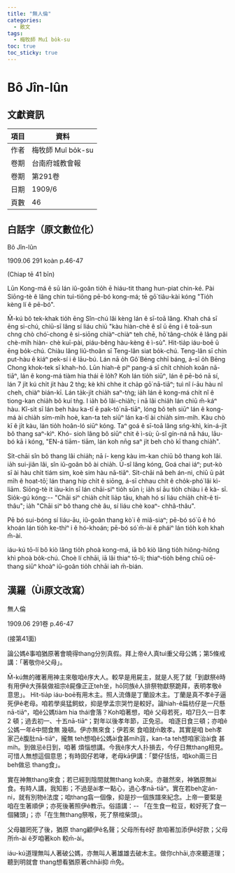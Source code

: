 ```yaml
---
title: "無人倫"
categories:
  - 散文
tags:
  - 梅牧師 Muî bo̍k-su
toc: true
toc_sticky: true
---
```


# Bô Jîn-lûn

## 文獻資訊

| 項目 | 資料 |
|---|---|
| 作者 | 梅牧師 Muî bo̍k-su |
| 卷期 | 台南府城教會報 |
| 卷期 | 第291卷 |
| 日期 | 1909/6 |
| 頁數 | 46 |

## 白話字（原文數位化）

Bô Jîn-lûn

1909.06 291 koàn p.46-47

(Chiap tē 41 bīn)

Lūn Kong-má ê sū lán iû-goân tio̍h ē hiáu-tit thang hun-piat chin-ké. Pài Siōng-tè ê lâng chin tuì-tiōng pē-bó kong-má; tē gō͘ tiâu-kài kóng "Tio̍h kèng lí ê pē-bó".

M̄-kú bô tek-khak tio̍h ēng Sîn-chú lâi kèng lán ê sī-toā lâng. Khah chá sī ēng si-chú, chiū-sī lâng sí liáu chiū "kàu hiàn-chè ê sî ū ēng i ê toā-sun chng chò chó͘-chong ê si-siōng chiàⁿ-chiàⁿ teh chē, hō͘ tâng-cho̍k ê lâng pâi chè-mi̍h hiàn- chè kuī-pài, piáu-bêng hàu-kèng ê ì-sù". Hit-tia̍p iáu-boē ū ēng bo̍k-chú. Chiàu lâng liû-thoân sī Teng-lân siat bo̍k-chú. Teng-lân sī chin put-hàu ê kiáⁿ pek-sí i ê lāu-bú. Lán nā o̍h Gô͘ Béng chhī báng, á-sī o̍h Bēng Chong khok-tek sī khah-hó. Lūn hiah-ê píⁿ pang-á sī chi̍t chhioh koân nā-tiāⁿ, lán ê kong-má tiàm hia thái ē lo̍h? Koh lán tio̍h siūⁿ, lán ê pē-bó nā sí, lán 7 ji̍t kú chi̍t ji̍t hàu 2 tǹg; kè khì chhe it cha̍p gō͘ nā-tiāⁿ; tuì nî í-āu hàu nî cheh, chiàⁿ bián-kī. Lán ta̍k-ji̍t chia̍h saⁿ-tǹg; ia̍h lán ê kong-má chi̍t nî ê tiong-kan chia̍h bô kuí tǹg. I ia̍h bô lâi-chia̍h; i nā lâi chia̍h lán chiū m̄-káⁿ hàu. Kî-si̍t sī lán beh hàu ka-tī ê pak-tó͘ nā-tiāⁿ, lóng bô teh siūⁿ lán ê kong-má ài chia̍h sím-mi̍h hoè, kan-ta teh siūⁿ lán ka-tī ài chia̍h sím-mi̍h. Kàu chò kī ê ji̍t kàu, lán tio̍h hoân-ló siūⁿ kóng. Taⁿ goá ê sī-toā lâng sńg-khì, kin-á-ji̍t bô thang saⁿ-kìⁿ. Khó- sioh lâng bô siūⁿ chit ê ì-sù; ū-sî gín-ná nā háu, lāu-bó kā i kóng, "EN-á tiām- tiām, lán koh nn̄g saⁿ ji̍t beh chò kī thang chia̍h".

Si̍t-chāi sîn bô thang lâi chia̍h; nā í- keng kàu im-kan chiū bô thang koh lâi. ia̍h sui-jiân lâi, sîn iû-goân bô ài chia̍h. Ū-sî lâng kóng, Goá chai iáⁿ; put-kò sī ài hàu chi̍t tiám sim, koè sim hàu nā-tiāⁿ. Si̍t-chāi nā beh án-ni, chiū ū pa̍t mi̍h ê hoat-tō͘; lán thang hip chi̍t ê siōng, á-sī chhau chi̍t ê cho̍k-phó͘ lâi kì- liām. Siōng-tè it iàu-kín sī lán chāi-siⁿ tio̍h sūn i; ia̍h sí āu tio̍h chiàu i ê kà- sī. Sio̍k-gú kóng:-- "Chāi siⁿ chia̍h chi̍t lia̍p tāu, khah hó sí liáu chia̍h chi̍t-ê ti-thâu"; ia̍h "Chāi siⁿ bô thang chè âu, sí liáu chè koaⁿ- chhâ-thâu".

Pē bó sui-bóng sí liáu-āu, iû-goân thang kò͘ i ê miâ-siaⁿ; pē-bó só͘ ū ê hó khoán lán tio̍h ke-thiⁿ i ê hó-khoán; pē-bó só͘ m̄-ài ê pháiⁿ lán tio̍h koh khah m̄-ài.

iáu-kú tō-lí bô kiò lâng tio̍h phoà kong-má, iā bô kiò lâng tio̍h hiông-hiông khì phoà bo̍k-chú. Choè lí chhāi, iā lâi thiaⁿ tō-lí; thiaⁿ-tio̍h bêng chiū oē-thang siūⁿ khoàⁿ iû-goân tio̍h chhāi iah m̄-bián.

## 漢羅（Ùi原文改寫）

無人倫

1909.06 291卷 p.46-47

(接第41面)

論公媽ê事咱猶原著會曉得thang分別真假。拜上帝ê人真tuì重父母公媽；第5條戒講：「著敬你ê父母」。

M̄-kú無的確著用神主來敬咱ê序大人。較早是用屍主，就是人死了就「到獻祭ê時有用伊ê大孫裝做祖宗ê屍像正正teh坐，hō͘同族ê人排祭物獻祭跪拜，表明孝敬ê意思」。 Hit-tia̍p iáu-boē有用木主。照人流傳是丁蘭設木主。丁蘭是真不孝ê子逼死伊ê老母。咱若學吳猛飼蚊，抑是學孟宗哭竹是較好。論hiah-ê扁枋仔是一尺懸nā-tiāⁿ，咱ê公媽tiàm hia thái會落？Koh咱著想，咱ê 父母若死，咱7日久一日孝2 頓；過去初一、十五nā-tiāⁿ；對年以後孝年節，正免忌。 咱逐日食三頓；亦咱ê 公媽一年ê中間食無 幾頓。伊亦無來食；伊若來 食咱就m̄敢孝。其實是咱 beh孝家己ê腹肚nā-tiāⁿ，攏無 teh想咱ê公媽ài食甚mih貨，kan-ta teh想咱家治ài食 甚mih。到做忌ê日到，咱著 煩惱想講。今我ê序大人扑損去，今仔日無thang相見。可惜人無想這個意思；有時囡仔若哮，老母kā伊講：「嬰仔恬恬，咱koh兩三日beh做忌 thang食」。

實在神無thang來食；若已經到陰間就無thang koh來。亦雖然來，神猶原無ài食。有時人講，我知影；不過是ài孝一點心，過心孝nā-tiāⁿ。實在若beh定án-ni，就有別物ê法度；咱thang翕一個像，抑是抄一個族譜來紀念。上帝一要緊是咱在生著順伊；亦死後著照伊ê教示。俗語講：-- 「在生食一粒豆，較好死了食一個豬頭」；亦「在生無thang祭喉，死了祭棺柴頭」。

父母雖罔死了後，猶原 thang顧伊ê名聲；父母所有ê好 款咱著加添伊ê好款；父母所m̄-ài ê歹咱著koh 較m̄-ài。

iáu-kú道理無叫人著破公媽，亦無叫人著雄雄去破木主。做你chhāi,亦來聽道理；聽到明就會 thang想看猶原著chhāi抑 m̄免。
